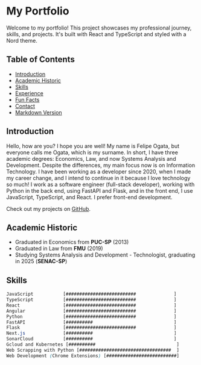 # My Portfolio

Welcome to my portfolio! This project showcases my professional journey, skills, and projects. It's built with React and TypeScript and styled with a Nord theme.

## Table of Contents

- [Introduction](#introduction)
- [Academic Historic](#academic-historic)
- [Skills](#skills)
- [Experience](#experience)
- [Fun Facts](#fun-facts)
- [Contact](#contact)
- [Markdown Version](#markdown-version)

## Introduction

Hello, how are you? I hope you are well! My name is Felipe Ogata, but everyone calls me Ogata, which is my surname. In short, I have three academic degrees: Economics, Law, and now Systems Analysis and Development. Despite the differences, my main focus now is on Information Technology. I have been working as a developer since 2020, when I made my career change, and I intend to continue in it because I love technology so much! I work as a software engineer (full-stack developer), working with Python in the back end, using FastAPI and Flask, and in the front end, I use JavaScript, TypeScript, and React. I prefer front-end development.

Check out my projects on [GitHub](https://github.com/[your-github-username]).

## Academic Historic

- Graduated in Economics from **PUC-SP** (2013)
- Graduated in Law from **FMU** (2019)
- Studying Systems Analysis and Development - Technologist, graduating in 2025 (**SENAC-SP**)

## Skills

```css
JavaScript           [##########################              ]
TypeScript           [##########################              ]
React                [##########################              ]
Angular              [##########################              ]
Python               [##########################              ]
FastAPI              [##########                              ]
Flask                [##########################              ]
Next.js              [##########                              ]
SonarCloud           [##########                              ]
Gcloud and Kubernetes [##########                              ]
Web Scrapping with Python [##################################  ]
Web Development (Chrome Extensions) [##########################]
```
